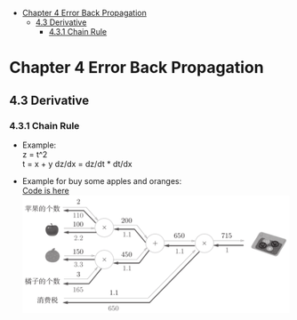 

<!--
 * @Author       : Jingsheng Lyu
 * @Date         : 2020-07-04 08:41:59
 * @LastEditors  : Jingsheng Lyu
 * @LastEditTime : 2020-07-05 22:05:20
 * @FilePath     : /Deep_Learning/Chapter4/CH4_3/README.md
 * @Github       : https://github.com/jingshenglyu
 * @Web          : https://jingshenglyu.github.io/
 * @E-Mail       : jingshenglyu@gmail.com
--> 
<!-- TOC -->

- [Chapter 4 Error Back Propagation](#chapter-4-error-back-propagation)
    - [4.3 Derivative](#43-derivative)
        - [4.3.1 Chain Rule](#431-chain-rule)

<!-- /TOC -->
# Chapter 4 Error Back Propagation

## 4.3 Derivative

### 4.3.1 Chain Rule
* Example:  
    z = t^2   
    t = x + y
    dz/dx = dz/dt * dt/dx

* Example for buy some apples and oranges:   
    [Code is here](https://github.com/jingshenglyu/Deep_Learning/blob/master/Chapter4/CH4_3/buy_AppleOrange.py)
    ![AppleOrange](/Images/CH4_22_AO.png)
    